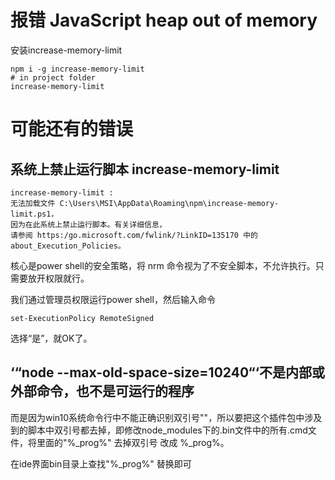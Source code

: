 # 报错 JavaScript heap out of memory
 安装increase-memory-limit
 ```shell
 npm i -g increase-memory-limit
 # in project folder
 increase-memory-limit
 ```
# 可能还有的错误
## 系统上禁止运行脚本 increase-memory-limit
```shell
increase-memory-limit : 
无法加载文件 C:\Users\MSI\AppData\Roaming\npm\increase-memory-limit.ps1，
因为在此系统上禁止运行脚本。有关详细信息，
请参阅 https:/go.microsoft.com/fwlink/?LinkID=135170 中的 about_Execution_Policies。
```

核心是power shell的安全策略，将 nrm 命令视为了不安全脚本，不允许执行。只需要放开权限就行。

我们通过管理员权限运行power shell，然后输入命令

```shell
set-ExecutionPolicy RemoteSigned
```
选择“是”，就OK了。

## ‘“node --max-old-space-size=10240“‘不是内部或外部命令，也不是可运行的程序

而是因为win10系统命令行中不能正确识别双引号""，所以要把这个插件包中涉及到的脚本中双引号都去掉，即修改node_modules下的.bin文件中的所有.cmd文件，将里面的"%_prog%" 去掉双引号 改成 %_prog%。

在ide界面bin目录上查找"%_prog%" 替换即可


